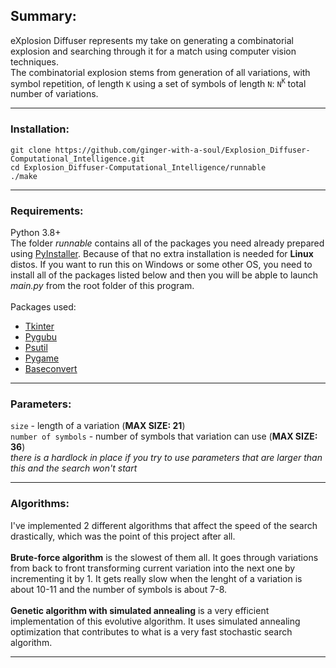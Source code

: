 ## Summary:

eXplosion Diffuser represents my take on generating a combinatorial explosion and searching through it for a match using computer vision techniques.<br>
The combinatorial explosion stems from generation of all variations, with symbol repetition, of length `K` using a set of symbols of length `N`:
`N`<sup>`K`</sup> total number of variations. <br>

---

### Installation:

`git clone https://github.com/ginger-with-a-soul/Explosion_Diffuser-Computational_Intelligence.git` <br>
`cd Explosion_Diffuser-Computational_Intelligence/runnable` <br>
`./make` <br>

---

### Requirements:

Python 3.8+ <br>
The folder _runnable_ contains all of the packages you need already prepared using [PyInstaller](https://github.com/pyinstaller/pyinstaller). Because of that no extra installation is needed for **Linux** distos. If you want to run this on Windows or some other OS, you need to install all of the packages listed below and then you will be abple to launch _main.py_ from the root folder of this program. <br><br>
Packages used:
* [Tkinter](https://docs.python.org/3/library/tkinter.html)
* [Pygubu](https://github.com/alejandroautalan/pygubu)
* [Psutil](https://github.com/giampaolo/psutil)
* [Pygame](https://github.com/pygame/pygame)
* [Baseconvert](https://github.com/squdle/baseconvert)

---

### Parameters:
`size` - length of a variation (**MAX SIZE: 21**)<br>
`number of symbols` - number of symbols that variation can use (**MAX SIZE: 36**)<br>
_there is a hardlock in place if you try to use parameters that are larger than this and the search won't start_ <br>

---


### Algorithms:

I've implemented 2 different algorithms that affect the speed of the search drastically, which was the point of this project after all.<br><br>**Brute-force algorithm** is the slowest of them all. It goes through variations from back to front transforming current variation into the next one by incrementing it by 1. It gets really slow when the lenght of a variation is about 10-11 and the number of symbols is about 7-8.<br><br>
**Genetic algorithm with simulated annealing** is a very efficient implementation of this evolutive algorithm. It uses simulated annealing optimization that contributes to what is a very fast stochastic search algorithm. <br>

---
